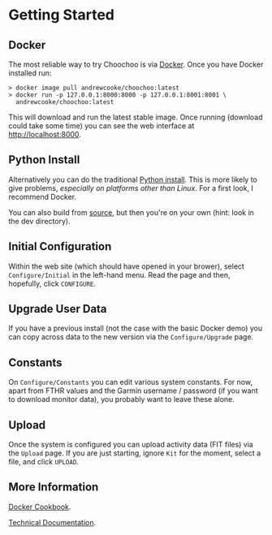 
# Getting Started

## Docker

The most reliable way to try Choochoo is via
[Docker](https://docs.docker.com/get-docker/).  Once you have Docker
installed run:

    > docker image pull andrewcooke/choochoo:latest
    > docker run -p 127.0.0.1:8000:8000 -p 127.0.0.1:8001:8001 \
      andrewcooke/choochoo:latest

This will download and run the latest stable image.  Once running
(download could take some time) you can see the web interface at
[http://localhost:8000](http://localhost:8000).

## Python Install

Alternatively you can do the traditional [Python
install](python-install).  This is more likely to give problems,
*especially on platforms other than Linux*.  For a first look, I
recommend Docker.

You can also build from
[source](http://github.com/andrewcooke/choochoo), but then you're on
your own (hint: look in the dev directory).

## Initial Configuration

Within the web site (which should have opened in your brower), select
`Configure/Initial` in the left-hand menu.  Read the page and then,
hopefully, click `CONFIGURE`.

## Upgrade User Data

If you have a previous install (not the case with the basic Docker
demo) you can copy across data to the new version via the
`Configure/Upgrade` page.

## Constants

On `Configure/Constants` you can edit various system constants.  For
now, apart from FTHR values and the Garmin username / password (if you
want to download monitor data), you probably want to leave these
alone.

## Upload

Once the system is configured you can upload activity data (FIT files)
via the `Upload` page.  If you are just starting, ignore `Kit` for the
moment, select a file, and click `UPLOAD`.

## More Information

[Docker Cookbook](docker).

[Technical Documentation](technical).
